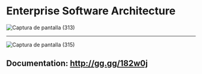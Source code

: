 # Enterprise Software Architecture

![Captura de pantalla (313)](https://github.com/luislopez-dev/.Net-webapp/assets/48783255/5f84d347-cf7b-4241-b5d1-6d39c167864d)

<hr>

![Captura de pantalla (315)](https://github.com/luislopez-dev/.Net-webapp/assets/48783255/fae91af7-a31f-4161-9c20-23958350ba02)

## Documentation: http://gg.gg/182w0j
